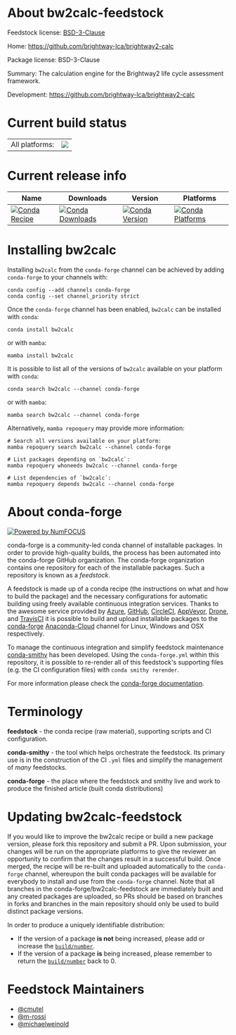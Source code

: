 About bw2calc-feedstock
=======================

Feedstock license: [BSD-3-Clause](https://github.com/conda-forge/bw2calc-feedstock/blob/main/LICENSE.txt)

Home: https://github.com/brightway-lca/brightway2-calc

Package license: BSD-3-Clause

Summary: The calculation engine for the Brightway2 life cycle assessment framework.

Development: https://github.com/brightway-lca/brightway2-calc

Current build status
====================


<table><tr><td>All platforms:</td>
    <td>
      <a href="https://dev.azure.com/conda-forge/feedstock-builds/_build/latest?definitionId=18170&branchName=main">
        <img src="https://dev.azure.com/conda-forge/feedstock-builds/_apis/build/status/bw2calc-feedstock?branchName=main">
      </a>
    </td>
  </tr>
</table>

Current release info
====================

| Name | Downloads | Version | Platforms |
| --- | --- | --- | --- |
| [![Conda Recipe](https://img.shields.io/badge/recipe-bw2calc-green.svg)](https://anaconda.org/conda-forge/bw2calc) | [![Conda Downloads](https://img.shields.io/conda/dn/conda-forge/bw2calc.svg)](https://anaconda.org/conda-forge/bw2calc) | [![Conda Version](https://img.shields.io/conda/vn/conda-forge/bw2calc.svg)](https://anaconda.org/conda-forge/bw2calc) | [![Conda Platforms](https://img.shields.io/conda/pn/conda-forge/bw2calc.svg)](https://anaconda.org/conda-forge/bw2calc) |

Installing bw2calc
==================

Installing `bw2calc` from the `conda-forge` channel can be achieved by adding `conda-forge` to your channels with:

```
conda config --add channels conda-forge
conda config --set channel_priority strict
```

Once the `conda-forge` channel has been enabled, `bw2calc` can be installed with `conda`:

```
conda install bw2calc
```

or with `mamba`:

```
mamba install bw2calc
```

It is possible to list all of the versions of `bw2calc` available on your platform with `conda`:

```
conda search bw2calc --channel conda-forge
```

or with `mamba`:

```
mamba search bw2calc --channel conda-forge
```

Alternatively, `mamba repoquery` may provide more information:

```
# Search all versions available on your platform:
mamba repoquery search bw2calc --channel conda-forge

# List packages depending on `bw2calc`:
mamba repoquery whoneeds bw2calc --channel conda-forge

# List dependencies of `bw2calc`:
mamba repoquery depends bw2calc --channel conda-forge
```


About conda-forge
=================

[![Powered by
NumFOCUS](https://img.shields.io/badge/powered%20by-NumFOCUS-orange.svg?style=flat&colorA=E1523D&colorB=007D8A)](https://numfocus.org)

conda-forge is a community-led conda channel of installable packages.
In order to provide high-quality builds, the process has been automated into the
conda-forge GitHub organization. The conda-forge organization contains one repository
for each of the installable packages. Such a repository is known as a *feedstock*.

A feedstock is made up of a conda recipe (the instructions on what and how to build
the package) and the necessary configurations for automatic building using freely
available continuous integration services. Thanks to the awesome service provided by
[Azure](https://azure.microsoft.com/en-us/services/devops/), [GitHub](https://github.com/),
[CircleCI](https://circleci.com/), [AppVeyor](https://www.appveyor.com/),
[Drone](https://cloud.drone.io/welcome), and [TravisCI](https://travis-ci.com/)
it is possible to build and upload installable packages to the
[conda-forge](https://anaconda.org/conda-forge) [Anaconda-Cloud](https://anaconda.org/)
channel for Linux, Windows and OSX respectively.

To manage the continuous integration and simplify feedstock maintenance
[conda-smithy](https://github.com/conda-forge/conda-smithy) has been developed.
Using the ``conda-forge.yml`` within this repository, it is possible to re-render all of
this feedstock's supporting files (e.g. the CI configuration files) with ``conda smithy rerender``.

For more information please check the [conda-forge documentation](https://conda-forge.org/docs/).

Terminology
===========

**feedstock** - the conda recipe (raw material), supporting scripts and CI configuration.

**conda-smithy** - the tool which helps orchestrate the feedstock.
                   Its primary use is in the construction of the CI ``.yml`` files
                   and simplify the management of *many* feedstocks.

**conda-forge** - the place where the feedstock and smithy live and work to
                  produce the finished article (built conda distributions)


Updating bw2calc-feedstock
==========================

If you would like to improve the bw2calc recipe or build a new
package version, please fork this repository and submit a PR. Upon submission,
your changes will be run on the appropriate platforms to give the reviewer an
opportunity to confirm that the changes result in a successful build. Once
merged, the recipe will be re-built and uploaded automatically to the
`conda-forge` channel, whereupon the built conda packages will be available for
everybody to install and use from the `conda-forge` channel.
Note that all branches in the conda-forge/bw2calc-feedstock are
immediately built and any created packages are uploaded, so PRs should be based
on branches in forks and branches in the main repository should only be used to
build distinct package versions.

In order to produce a uniquely identifiable distribution:
 * If the version of a package **is not** being increased, please add or increase
   the [``build/number``](https://docs.conda.io/projects/conda-build/en/latest/resources/define-metadata.html#build-number-and-string).
 * If the version of a package **is** being increased, please remember to return
   the [``build/number``](https://docs.conda.io/projects/conda-build/en/latest/resources/define-metadata.html#build-number-and-string)
   back to 0.

Feedstock Maintainers
=====================

* [@cmutel](https://github.com/cmutel/)
* [@m-rossi](https://github.com/m-rossi/)
* [@michaelweinold](https://github.com/michaelweinold/)

